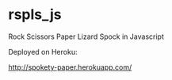 rspls_js
========

Rock Scissors Paper Lizard Spock in Javascript

Deployed on Heroku:

http://spokety-paper.herokuapp.com/
